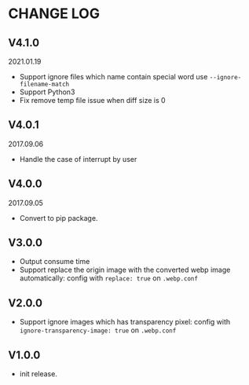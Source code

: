 # CHANGE LOG

## V4.1.0

2021.01.19

- Support ignore files which name contain special word use `--ignore-filename-match`
- Support Python3
- Fix remove temp file issue when diff size is 0

## V4.0.1

2017.09.06

- Handle the case of interrupt by user

## V4.0.0

2017.09.05

- Convert to pip package.

## V3.0.0

- Output consume time
- Support replace the origin image with the converted webp image automatically: config with `replace: true` on `.webp.conf`

## V2.0.0

- Support ignore images which has transparency pixel: config with `ignore-transparency-image: true` on `.webp.conf`

## V1.0.0

- init release.
